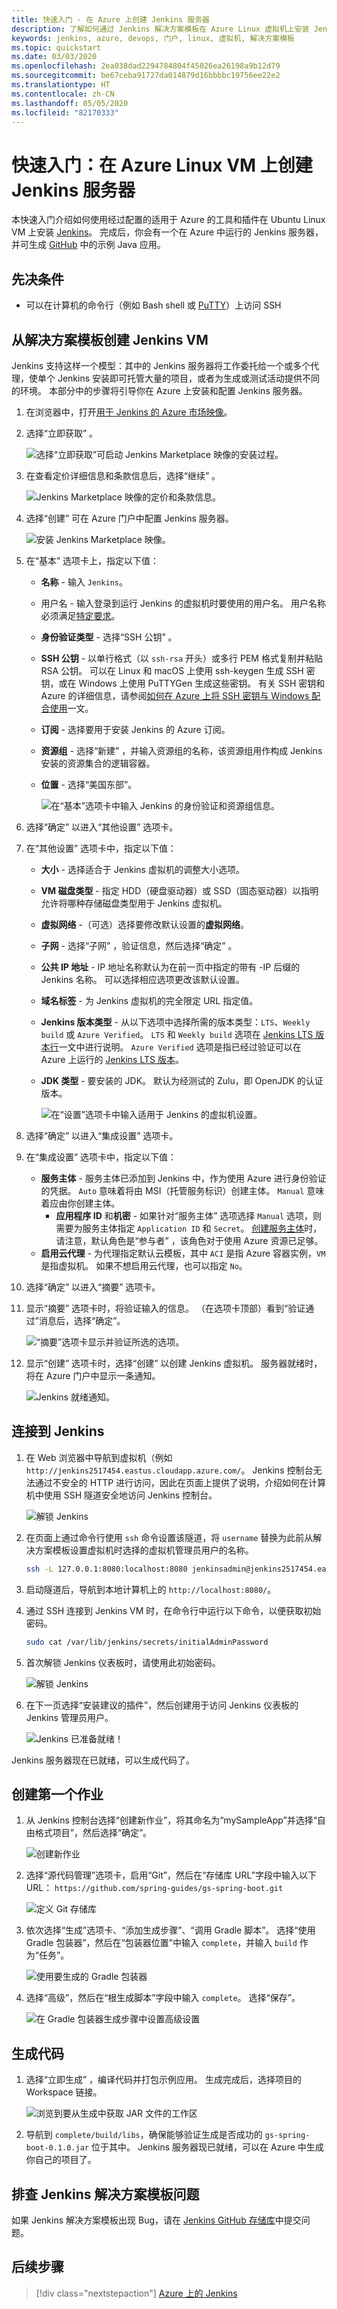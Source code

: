 ```yaml
---
title: 快速入门 - 在 Azure 上创建 Jenkins 服务器
description: 了解如何通过 Jenkins 解决方案模板在 Azure Linux 虚拟机上安装 Jenkins，然后生成示例 Java 应用程序。
keywords: jenkins, azure, devops, 门户, linux, 虚拟机, 解决方案模板
ms.topic: quickstart
ms.date: 03/03/2020
ms.openlocfilehash: 2ea038dad2294784804f45026ea26198a9b12d79
ms.sourcegitcommit: be67ceba91727da014879d16bbbbc19756ee22e2
ms.translationtype: HT
ms.contentlocale: zh-CN
ms.lasthandoff: 05/05/2020
ms.locfileid: "82170333"
---
```

# <a name="quickstart-create-a-jenkins-server-on-an-azure-linux-vm"></a>快速入门：在 Azure Linux VM 上创建 Jenkins 服务器

本快速入门介绍如何使用经过配置的适用于 Azure 的工具和插件在 Ubuntu Linux VM 上安装 [Jenkins](https://jenkins.io)。 完成后，你会有一个在 Azure 中运行的 Jenkins 服务器，并可生成 [GitHub](https://github.com) 中的示例 Java 应用。

## <a name="prerequisites"></a>先决条件

* 可以在计算机的命令行（例如 Bash shell 或 [PuTTY](https://www.putty.org/)）上访问 SSH

## <a name="create-the-jenkins-vm-from-the-solution-template"></a>从解决方案模板创建 Jenkins VM

Jenkins 支持这样一个模型：其中的 Jenkins 服务器将工作委托给一个或多个代理，使单个 Jenkins 安装即可托管大量的项目，或者为生成或测试活动提供不同的环境。 本部分中的步骤将引导你在 Azure 上安装和配置 Jenkins 服务器。

1. 在浏览器中，打开[用于 Jenkins 的 Azure 市场映像](https://azuremarketplace.microsoft.com/marketplace/apps/azure-oss.jenkins?tab=Overview)。

1. 选择“立即获取”  。

    ![选择“立即获取”可启动 Jenkins Marketplace 映像的安装过程。](./media/install-from-azure-marketplace-image/jenkins-install-get-it-now.png)

1. 在查看定价详细信息和条款信息后，选择“继续”  。

    ![Jenkins Marketplace 映像的定价和条款信息。](./media/install-from-azure-marketplace-image/jenkins-install-pricing-and-terms.png)

1. 选择“创建”  可在 Azure 门户中配置 Jenkins 服务器。 

    ![安装 Jenkins Marketplace 映像。](./media/install-from-azure-marketplace-image/jenkins-install-create.png)

1. 在“基本”  选项卡上，指定以下值：

   - **名称** - 输入 `Jenkins`。
   - 用户名  - 输入登录到运行 Jenkins 的虚拟机时要使用的用户名。 用户名称必须满足[特定要求](/azure/virtual-machines/linux/faq#what-are-the-username-requirements-when-creating-a-vm)。
   - **身份验证类型** - 选择“SSH 公钥”  。
   - **SSH 公钥** - 以单行格式（以 `ssh-rsa` 开头）或多行 PEM 格式复制并粘贴 RSA 公钥。 可以在 Linux 和 macOS 上使用 ssh-keygen 生成 SSH 密钥，或在 Windows 上使用 PuTTYGen 生成这些密钥。 有关 SSH 密钥和 Azure 的详细信息，请参阅[如何在 Azure 上将 SSH 密钥与 Windows 配合使用](/azure/virtual-machines/linux/ssh-from-windows)一文。
   - **订阅** - 选择要用于安装 Jenkins 的 Azure 订阅。
   - **资源组** - 选择“新建”  ，并输入资源组的名称，该资源组用作构成 Jenkins 安装的资源集合的逻辑容器。
   - **位置** - 选择“美国东部”。 

     ![在“基本”选项卡中输入 Jenkins 的身份验证和资源组信息。](./media/install-from-azure-marketplace-image/jenkins-configure-basic.png)

1. 选择“确定”  以进入“其他设置”  选项卡。 

1. 在“其他设置”  选项卡中，指定以下值：

   - **大小** - 选择适合于 Jenkins 虚拟机的调整大小选项。
   - **VM 磁盘类型** - 指定 HDD（硬盘驱动器）或 SSD（固态驱动器）以指明允许将哪种存储磁盘类型用于 Jenkins 虚拟机。
   - **虚拟网络** -（可选）选择要修改默认设置的**虚拟网络**。
   - **子网** - 选择“子网”  ，验证信息，然后选择“确定”  。
   - **公共 IP 地址** - IP 地址名称默认为在前一页中指定的带有 -IP 后缀的 Jenkins 名称。 可以选择相应选项更改该默认设置。
   - **域名标签** - 为 Jenkins 虚拟机的完全限定 URL 指定值。
   - **Jenkins 版本类型** - 从以下选项中选择所需的版本类型：`LTS`、`Weekly build` 或 `Azure Verified`。 `LTS` 和 `Weekly build` 选项在 [Jenkins LTS 版本行](https://jenkins.io/download/lts/)一文中进行说明。 `Azure Verified` 选项是指已经过验证可以在 Azure 上运行的 [Jenkins LTS 版本](https://jenkins.io/download/lts/)。 
   - **JDK 类型** - 要安装的 JDK。 默认为经测试的 Zulu，即 OpenJDK 的认证版本。

     ![在“设置”选项卡中输入适用于 Jenkins 的虚拟机设置。](./media/install-from-azure-marketplace-image/jenkins-configure-settings.png)

1. 选择“确定”  以进入“集成设置”  选项卡。

1. 在“集成设置”  选项卡中，指定以下值：

    - **服务主体** - 服务主体已添加到 Jenkins 中，作为使用 Azure 进行身份验证的凭据。 `Auto` 意味着将由 MSI（托管服务标识）创建主体。 `Manual` 意味着应由你创建主体。 
        - **应用程序 ID** 和**机密** - 如果针对“服务主体”  选项选择 `Manual` 选项，则需要为服务主体指定 `Application ID` 和 `Secret`。 [创建服务主体](/cli/azure/create-an-azure-service-principal-azure-cli)时，请注意，默认角色是“参与者”  ，该角色对于使用 Azure 资源已足够。
    - **启用云代理** - 为代理指定默认云模板，其中 `ACI` 是指 Azure 容器实例，`VM` 是指虚拟机。 如果不想启用云代理，也可以指定 `No`。

1. 选择“确定”  以进入“摘要”  选项卡。

1. 显示“摘要”  选项卡时，将验证输入的信息。 （在选项卡顶部）看到“验证通过”消息后，选择“确定”。   

     ![“摘要”选项卡显示并验证所选的选项。](./media/install-from-azure-marketplace-image/jenkins-configure-summary.png)

1. 显示“创建”  选项卡时，选择“创建”  以创建 Jenkins 虚拟机。 服务器就绪时，将在 Azure 门户中显示一条通知。

     ![Jenkins 就绪通知。](./media/install-from-azure-marketplace-image/jenkins-install-notification.png)

## <a name="connect-to-jenkins"></a>连接到 Jenkins

1. 在 Web 浏览器中导航到虚拟机（例如 `http://jenkins2517454.eastus.cloudapp.azure.com/`。 Jenkins 控制台无法通过不安全的 HTTP 进行访问，因此在页面上提供了说明，介绍如何在计算机中使用 SSH 隧道安全地访问 Jenkins 控制台。

    ![解锁 Jenkins](./media/install-solution-template-steps/jenkins-ssh-instructions.png)

1. 在页面上通过命令行使用 `ssh` 命令设置该隧道，将 `username` 替换为此前从解决方案模板设置虚拟机时选择的虚拟机管理员用户的名称。

    ```bash
    ssh -L 127.0.0.1:8080:localhost:8080 jenkinsadmin@jenkins2517454.eastus.cloudapp.azure.com
    ```
    
1. 启动隧道后，导航到本地计算机上的 `http://localhost:8080/`。 

1. 通过 SSH 连接到 Jenkins VM 时，在命令行中运行以下命令，以便获取初始密码。

    ```bash
    sudo cat /var/lib/jenkins/secrets/initialAdminPassword
    ```
    
1. 首次解锁 Jenkins 仪表板时，请使用此初始密码。

    ![解锁 Jenkins](./media/install-solution-template-steps/jenkins-unlock.png)

1. 在下一页选择“安装建议的插件”，然后创建用于访问 Jenkins 仪表板的 Jenkins 管理员用户。 

    ![Jenkins 已准备就绪！](./media/install-solution-template-steps/jenkins-welcome.png)

Jenkins 服务器现在已就绪，可以生成代码了。

## <a name="create-your-first-job"></a>创建第一个作业

1. 从 Jenkins 控制台选择“创建新作业”，将其命名为“mySampleApp”并选择“自由格式项目”，然后选择“确定”。    

    ![创建新作业](./media/install-solution-template-steps/jenkins-new-job.png) 

1. 选择“源代码管理”选项卡，启用“Git”，然后在“存储库 URL”字段中输入以下 URL：    `https://github.com/spring-guides/gs-spring-boot.git`

    ![定义 Git 存储库](./media/install-solution-template-steps/jenkins-job-git-configuration.png) 

1. 依次选择“生成”选项卡、“添加生成步骤”、“调用 Gradle 脚本”。    选择“使用 Gradle 包装器”，然后在“包装器位置”中输入 `complete`，并输入 `build` 作为“任务”。   

    ![使用要生成的 Gradle 包装器](./media/install-solution-template-steps/jenkins-job-gradle-config.png) 

1. 选择“高级”，然后在“根生成脚本”字段中输入 `complete`。   选择“保存”。 

    ![在 Gradle 包装器生成步骤中设置高级设置](./media/install-solution-template-steps/jenkins-job-gradle-advances.png) 

## <a name="build-the-code"></a>生成代码

1. 选择“立即生成”  ，编译代码并打包示例应用。 生成完成后，选择项目的  Workspace 链接。

    ![浏览到要从生成中获取 JAR 文件的工作区](./media/install-solution-template-steps/jenkins-access-workspace.png) 

1. 导航到 `complete/build/libs`，确保能够验证生成是否成功的 `gs-spring-boot-0.1.0.jar` 位于其中。 Jenkins 服务器现已就绪，可以在 Azure 中生成你自己的项目了。

## <a name="troubleshooting-the-jenkins-solution-template"></a>排查 Jenkins 解决方案模板问题

如果 Jenkins 解决方案模板出现 Bug，请在 [Jenkins GitHub 存储库](https://github.com/azure/jenkins/issues)中提交问题。

## <a name="next-steps"></a>后续步骤

> [!div class="nextstepaction"]
> [Azure 上的 Jenkins](/azure/developer/jenkins)